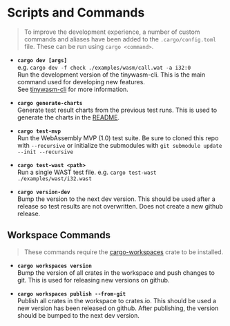 # Scripts and Commands

> To improve the development experience, a number of custom commands and aliases have been added to the `.cargo/config.toml` file. These can be run using `cargo <command>`.

- **`cargo dev [args]`**\
  e.g. `cargo dev -f check ./examples/wasm/call.wat -a i32:0`\
  Run the development version of the tinywasm-cli. This is the main command used for developing new features.\
  See [tinywasm-cli](./crates/cli) for more information.

- **`cargo generate-charts`**\
  Generate test result charts from the previous test runs. This is used to generate the charts in the [README](./README.md).

- **`cargo test-mvp`**\
  Run the WebAssembly MVP (1.0) test suite. Be sure to cloned this repo with `--recursive` or initialize the submodules with `git submodule update --init --recursive`

- **`cargo test-wast <path>`**\
  Run a single WAST test file. e.g. `cargo test-wast ./examples/wast/i32.wast`

- **`cargo version-dev`**\
  Bump the version to the next dev version. This should be used after a release so test results are not overwritten. Does not create a new github release.

## Workspace Commands

> These commands require the [cargo-workspaces](https://crates.io/crates/cargo-workspaces) crate to be installed.

- **`cargo workspaces version`**\
  Bump the version of all crates in the workspace and push changes to git. This is used for releasing new versions on github.

- **`cargo workspaces publish --from-git`**\
  Publish all crates in the workspace to crates.io. This should be used a new version has been released on github. After publishing, the version should be bumped to the next dev version.
